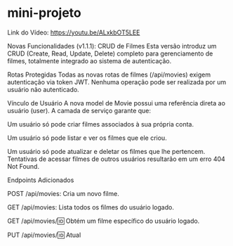# mini-projeto

Link do Vídeo: https://youtu.be/ALxkbOT5LEE

Novas Funcionalidades (v1.1.1): CRUD de Filmes
Esta versão introduz um CRUD (Create, Read, Update, Delete) completo para gerenciamento de filmes, totalmente integrado ao sistema de autenticação.

Rotas Protegidas
Todas as novas rotas de filmes (/api/movies) exigem autenticação via token JWT. Nenhuma operação pode ser realizada por um usuário não autenticado.

Vínculo de Usuário
A nova model de Movie possui uma referência direta ao usuário (user). A camada de serviço garante que:

Um usuário só pode criar filmes associados à sua própria conta.

Um usuário só pode listar e ver os filmes que ele criou.

Um usuário só pode atualizar e deletar os filmes que lhe pertencem. Tentativas de acessar filmes de outros usuários resultarão em um erro 404 Not Found.

Endpoints Adicionados

POST /api/movies: Cria um novo filme.

GET /api/movies: Lista todos os filmes do usuário logado.

GET /api/movies/:id: Obtém um filme específico do usuário logado.

PUT /api/movies/:id: Atual